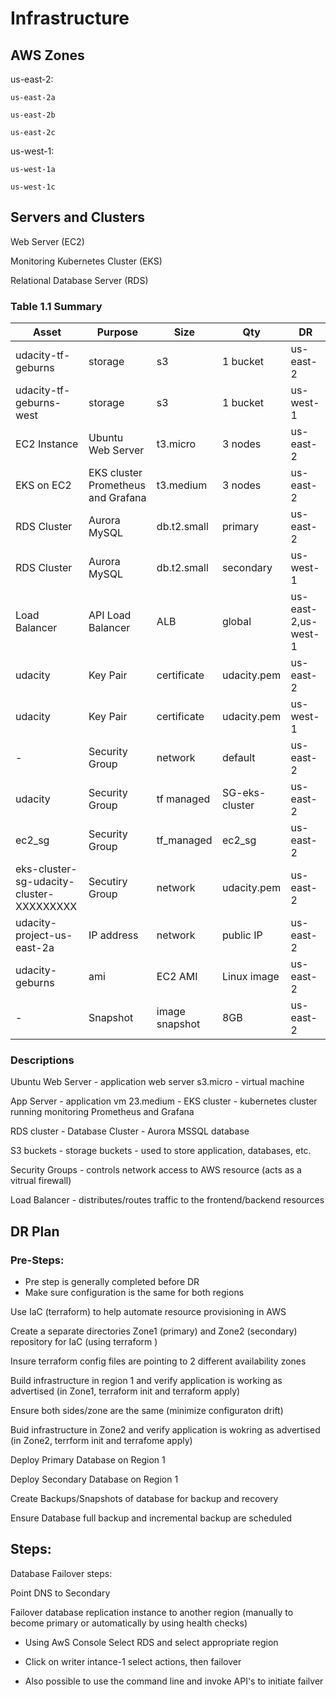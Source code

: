 # Infrastructure

## AWS Zones
us-east-2:

    us-east-2a
  
    us-east-2b
  
    us-east-2c

us-west-1:

    us-west-1a
  
    us-west-1c
  
## Servers and Clusters
Web Server (EC2)

Monitoring Kubernetes Cluster (EKS)

Relational Database Server (RDS)


### Table 1.1 Summary
| Asset      | Purpose           | Size                                                                   | Qty                                                             | DR                                                                                                           |
|------------|-------------------|------------------------------------------------------------------------|-----------------------------------------------------------------|--------------------------------------------------------------------------------------------------------------|
| udacity-tf-geburns | storage | s3  | 1 bucket | us-east-2 |
| udacity-tf-geburns-west | storage | s3  | 1 bucket | us-west-1 |
| EC2 Instance | Ubuntu Web Server | t3.micro  | 3 nodes | us-east-2 |
| EKS on EC2 | EKS cluster Prometheus and Grafana | t3.medium  | 3 nodes | us-east-2 |
| RDS Cluster | Aurora MySQL | db.t2.small | primary | us-east-2 |
| RDS Cluster | Aurora MySQL | db.t2.small | secondary | us-west-1 |
| Load Balancer | API Load Balancer  | ALB | global | us-east-2,us-west-1 |
| udacity | Key Pair  | certificate| udacity.pem | us-east-2 |
| udacity | Key Pair  | certificate| udacity.pem | us-west-1 |
| -| Security Group | network | default  | us-east-2 |
| udacity | Security Group  | tf managed | SG-eks-cluster | us-east-2 |
| ec2_sg| Security Group  | tf_managed | ec2_sg | us-east-2 |
| eks-cluster-sg-udacity-cluster-XXXXXXXXX | Secutiry Group | network| udacity.pem | us-east-2 |
| udacity-project-us-east-2a | IP address  | network| public IP | us-east-2 |
| udacity-geburns | ami  | EC2 AMI | Linux image | us-east-2 |
| - | Snapshot  | image snapshot | 8GB| us-east-2 |



### Descriptions
Ubuntu Web Server - application web server s3.micro - virtual machine

App Server - application vm 23.medium - EKS cluster - kubernetes cluster running monitoring Prometheus and Grafana

RDS cluster - Database Cluster - Aurora MSSQL database

S3 buckets - storage buckets - used to store application, databases, etc.

Security Groups - controls network access to AWS resource (acts as a vitrual firewall)

Load Balancer - distributes/routes traffic to the frontend/backend resources




## DR Plan
### Pre-Steps:
  - Pre step is generally completed before DR
  - Make sure configuration is the same for both regions
  
Use IaC (terraform) to help automate resource provisioning in AWS

Create a separate directories Zone1 (primary) and Zone2 (secondary) repository for IaC (using terraform )

Insure terraform config files are pointing to 2 different availability zones

Build infrastructure in region 1 and verify application is working as advertised (in Zone1, terraform init and terraform apply)

Ensure both sides/zone are the same (minimize configuraton drift)

Buid infrastructure in Zone2 and verify application is wokring as advertised (in Zone2, terrform init and terrafome apply)  

Deploy Primary Database on Region 1

Deploy Secondary Database on Region 1

Create Backups/Snapshots of database for backup and recovery

Ensure Database full backup and incremental backup are scheduled


## Steps:
Database Failover steps:

Point DNS to Secondary 

Failover database replication instance to another region (manually to become primary or automatically by using health checks)

  - Using AwS Console Select RDS and select appropriate region

  - Click on writer intance-1 select actions, then failover 

  - Also possible to use the command line and invoke API's to initiate failver

